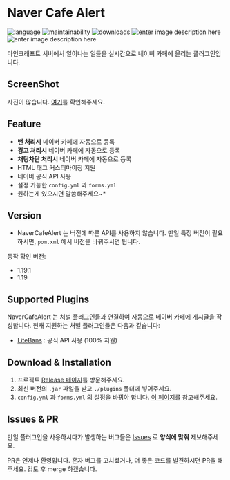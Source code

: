 
# Naver Cafe Alert

![language](https://img.shields.io/github/languages/top/MinecraftTorch/NaverCafeAlert) ![maintainability](https://img.shields.io/codeclimate/maintainability/MinecraftTorch/NaverCafeAlert) ![downloads](https://img.shields.io/github/downloads/MinecraftTorch/NaverCafeAlert/total) ![enter image description here](https://img.shields.io/github/license/MinecraftTorch/NaverCafeAlert) ![enter image description here](https://img.shields.io/github/v/release/MinecraftTorch/NaverCafeAlert)

마인크래프트 서버에서 일어나는 일들을 실시간으로 네이버 카페에 올리는 플러그인입니다.

## ScreenShot
사진이 많습니다. [여기](/Screenshots.md)를 확인해주세요.

## Feature
- **밴 처리시** 네이버 카페에 자동으로 등록
-  **경고 처리시** 네이버 카페에 자동으로 등록
- **채팅차단 처리시** 네이버 카페에 자동으로 등록
- HTML 태그 커스터마이징 지원
- 네이버 공식 API 사용
- 설정 가능한 `config.yml` 과 `forms.yml`
- 원하는게 있으시면 말씀해주세요~*

## Version
- NaverCafeAlert 는 버전에 따른 API를 사용하지 않습니다. 만일 특정 버전이 필요하시면, `pom.xml` 에서 버전을 바꿔주시면 됩니다.

동작 확인 버전:
- 1.19.1
- 1.19

## Supported Plugins
NaverCafeAlert 는 처벌 플러그인들과 연결하여 자동으로 네이버 카페에 게시글을 작성합니다. 현재 지원하는 처벌 플러그인들은 다음과 같습니다:

- [LiteBans](https://www.spigotmc.org/resources/litebans.3715/) : 공식 API 사용 (100% 지원)

## Download & Installation
1. 프로젝트 [Release 페이지](https://github.com/MinecraftTorch/NaverCafeAlert/releases/latest)를 방문해주세요.
2. 최신 버전의 `.jar` 파일을 받고 `./plugins` 폴더에 넣어주세요.
3. `config.yml` 과 `forms.yml` 의 설정을 바꿔야 합니다. [이 페이지](/guide.md)를 참고해주세요.

## Issues & PR
만일 플러그인을 사용하시다가 발생하는 버그들은 [Issues](https://github.com/MinecraftTorch/NaverCafeAlert/issues) 로 **양식에 맞춰** 제보해주세요.

PR은 언제나 환영입니다. 혼자 버그를 고치셨거나, 더 좋은 코드를 발견하시면 PR을 해주세요. 검토 후 merge 하겠습니다.
